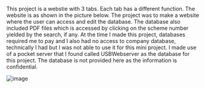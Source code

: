 This project is a webstie with 3 tabs. Each tab has a different function. The website is as shown in the picture below.
The project was to make a website where the user can access and edit the database.
The database also included PDF files which is accessed by clicking on the scheme number yielded by the search, if any.
At the time I made this project, databases required me to pay and I also had no access to company database, technically I had but I was not able to use it for this mini project.
I made use of a pocket server that I found called USBWebserver as the database for this project.
The database is not provided here as the information is confidential.

![image](https://github.com/JohnEDA0110/Poly-FYP-/assets/102972166/c1a63af0-bf7b-48b0-8f76-2af7e2311b6a)
